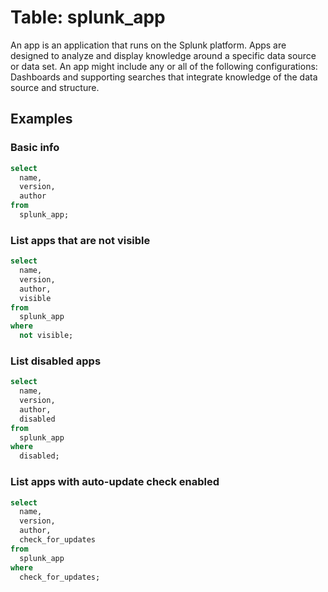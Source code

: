# Table: splunk_app

An app is an application that runs on the Splunk platform. Apps are designed to
analyze and display knowledge around a specific data source or data set. An app
might include any or all of the following configurations: Dashboards and
supporting searches that integrate knowledge of the data source and structure.

## Examples

### Basic info

```sql
select
  name,
  version,
  author
from
  splunk_app;
```

### List apps that are not visible

```sql
select
  name,
  version,
  author,
  visible
from
  splunk_app
where
  not visible;
```

### List disabled apps

```sql
select
  name,
  version,
  author,
  disabled
from
  splunk_app
where
  disabled;
```

### List apps with auto-update check enabled

```sql
select
  name,
  version,
  author,
  check_for_updates
from
  splunk_app
where
  check_for_updates;
```
